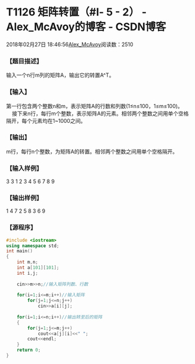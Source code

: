 # T1126	矩阵转置（#Ⅰ- 5 - 2） - Alex_McAvoy的博客 - CSDN博客





2018年02月27日 18:46:56[Alex_McAvoy](https://me.csdn.net/u011815404)阅读数：2510








### 【题目描述】

输入一个n行m列的矩阵A，输出它的转置A^T。


### 【输入】

第一行包含两个整数n和m，表示矩阵A的行数和列数(1≤n≤100，1≤m≤100)。
    接下来n行，每行m个整数，表示矩阵A的元素。相邻两个整数之间用单个空格隔开，每个元素均在1~1000之间。


### 【输出】

m行，每行n个整数，为矩阵A的转置。相邻两个整数之间用单个空格隔开。


### 【输入样例】

3 3
1 2 3
4 5 6
7 8 9

### 【输出样例】

1 4 7
2 5 8
3 6 9


### 【源程序】

```cpp
#include <iostream>
using namespace std; 
int main() 
{
    int m,n;
    int a[101][101];
    int i,j;
    
    cin>>m>>n;//输入矩阵列数、行数
    
    for(i=1;i<=m;i++)//输入矩阵
        for(j=1;j<=n;j++)
            cin>>a[i][j];
    
    for(i=1;i<=n;i++)//输出转至后的矩阵
    {
        for(j=1;j<=m;j++)
            cout<<a[j][i]<<" ";
		cout<<endl;
    }
    return 0;
}
```




